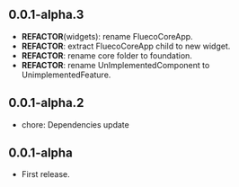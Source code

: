 ## 0.0.1-alpha.3

 - **REFACTOR**(widgets): rename FluecoCoreApp.
 - **REFACTOR**: extract FluecoCoreApp child to new widget.
 - **REFACTOR**: rename core folder to foundation.
 - **REFACTOR**: rename UnImplementedComponent to  UnimplementedFeature.

## 0.0.1-alpha.2

 - chore: Dependencies update

## 0.0.1-alpha

* First release.
